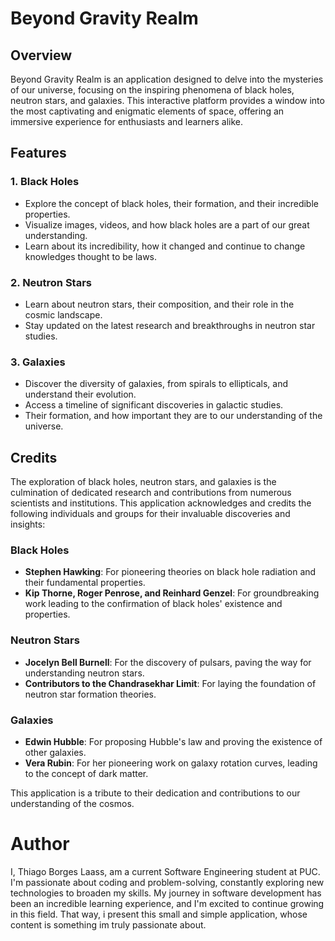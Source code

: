 # Beyond Gravity Realm

## Overview

Beyond Gravity Realm is an application designed to delve into the mysteries of our universe, focusing on the inspiring phenomena of black holes, neutron stars, and galaxies. This interactive platform provides a window into the most captivating and enigmatic elements of space, offering an immersive experience for enthusiasts and learners alike.

## Features

### 1. Black Holes
   - Explore the concept of black holes, their formation, and their incredible properties.
   - Visualize images, videos, and how black holes are a part of our great understanding.
   - Learn about its incredibility, how it changed and continue to change knowledges thought to be laws.

### 2. Neutron Stars
   - Learn about neutron stars, their composition, and their role in the cosmic landscape.
   - Stay updated on the latest research and breakthroughs in neutron star studies.

### 3. Galaxies
   - Discover the diversity of galaxies, from spirals to ellipticals, and understand their evolution.
   - Access a timeline of significant discoveries in galactic studies.
   - Their formation, and how important they are to our understanding of the universe.

## Credits

The exploration of black holes, neutron stars, and galaxies is the culmination of dedicated research and contributions from numerous scientists and institutions. This application acknowledges and credits the following individuals and groups for their invaluable discoveries and insights:

### Black Holes
   - **Stephen Hawking**: For pioneering theories on black hole radiation and their fundamental properties.
   - **Kip Thorne, Roger Penrose, and Reinhard Genzel**: For groundbreaking work leading to the confirmation of black holes' existence and properties.

### Neutron Stars
   - **Jocelyn Bell Burnell**: For the discovery of pulsars, paving the way for understanding neutron stars.
   - **Contributors to the Chandrasekhar Limit**: For laying the foundation of neutron star formation theories.

### Galaxies
   - **Edwin Hubble**: For proposing Hubble's law and proving the existence of other galaxies.
   - **Vera Rubin**: For her pioneering work on galaxy rotation curves, leading to the concept of dark matter.

This application is a tribute to their dedication and contributions to our understanding of the cosmos.

# Author

I, Thiago Borges Laass, am a current Software Engineering student at PUC. I'm passionate about coding and problem-solving, constantly exploring new technologies to broaden my skills. My journey in software development has been an incredible learning experience, and I'm excited to continue growing in this field. That way, i present this small and simple application, whose content is something im truly passionate about.
